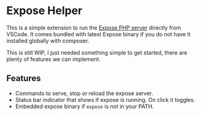 # Expose Helper

This is a simple extension to run the [Expose PHP server](https://github.com/beyondcode/expose) directly from VSCode. It comes bundled with latest Expose binary if you do not have it installed globally with composer.

This is still WIP, I just needed something simple to get started, there are plenty of features we can implement.

## Features

- Commands to serve, stop or reload the expose server.
- Status bar indicator that shows if expose is running. On click it toggles.
- Embedded expose binary if `expose` is not in your PATH.
